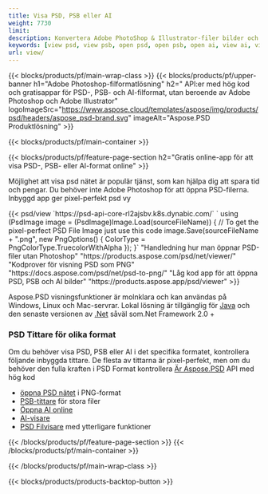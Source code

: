 ```yaml
---
title: Visa PSD, PSB eller AI
weight: 7730
limit: 
description: Konvertera Adobe PhotoShop & Illustrator-filer bilder och andra format
keywords: [view psd, view psb, open psd, open psb, open ai, view ai, view image, open photoshop file, open illustrator file]
url: view/
---
```


{{< blocks/products/pf/main-wrap-class >}}
{{< blocks/products/pf/upper-banner h1="Adobe Photoshop-filformatlösning" h2=" API:er med hög kod och gratisappar för PSD-, PSB- och AI-filformat, utan beroende av Adobe Photoshop och Adobe Illustrator" logoImageSrc="https://www.aspose.cloud/templates/aspose/img/products/psd/headers/aspose_psd-brand.svg" imageAlt="Aspose.PSD Produktlösning" >}}

{{< blocks/products/pf/main-container >}}

{{< blocks/products/pf/feature-page-section h2="Gratis online-app för att visa PSD-, PSB- eller AI-format online" >}}
<p>Möjlighet att visa psd nätet är populär tjänst, som kan hjälpa dig att spara tid och pengar. Du behöver inte Adobe Photoshop för att öppna PSD-filerna. Inbyggd app ger pixel-perfekt psd vy</p>
{{< psd/view `https://psd-api-core-rl2ajsbv.k8s.dynabic.com/` 
`    using (PsdImage image = (PsdImage)Image.Load(sourceFileName))
    {
        // To get the pixel-perfect PSD File Image just use this code
        image.Save(sourceFileName + ".png",  new PngOptions() {  ColorType = PngColorType.TruecolorWithAlpha });
    }` 
"Handledning hur man öppnar PSD-filer utan Photoshop" "https://products.aspose.com/psd/net/viewer/" 
"Kodprover för visning PSD som PNG"  "https://docs.aspose.com/psd/net/psd-to-png/" 
"Låg kod app för att öppna PSD, PSB och AI bilder" "https://products.aspose.app/psd/viewer" >}}
<p>Aspose.PSD visningsfunktioner är molnklara och kan användas på Windows, Linux och Mac-servrar. Lokal lösning är tillgänglig för <a href="https://products.aspose.com/psd/java/">Java</a> och den senaste versionen av <a href="https://products.aspose.com/psd/net/">.Net</a> såväl som.Net Framework 2.0 +</p>

<h3 class="headingpdleft">PSD Tittare för olika format</h3>
<p>Om du behöver visa PSD, PSB eller AI i det specifika formatet, kontrollera följande inbyggda tittare. De flesta av tittarna är pixel-perfekt, men om du behöver den fulla kraften i PSD Format kontrollera <a href="/psd/">Är Aspose.PSD</a> API med hög kod</p>
<ul>
<li><a href="open-psd-online">öppna PSD nätet</a> i PNG-format</li>
<li><a href="psb">PSB-tittare</a> för stora filer</li>
<li><a href="open-ai-online">Öppna AI online</a></li>
<li><a href="ai">AI-visare</a></li>
<li><a href="/psd/view/psd-file-viewer">PSD Filvisare</a> med ytterligare funktioner</li>
</ul>

{{< /blocks/products/pf/feature-page-section >}}
{{< /blocks/products/pf/main-container >}}


{{< /blocks/products/pf/main-wrap-class >}}

{{< blocks/products/products-backtop-button >}}
